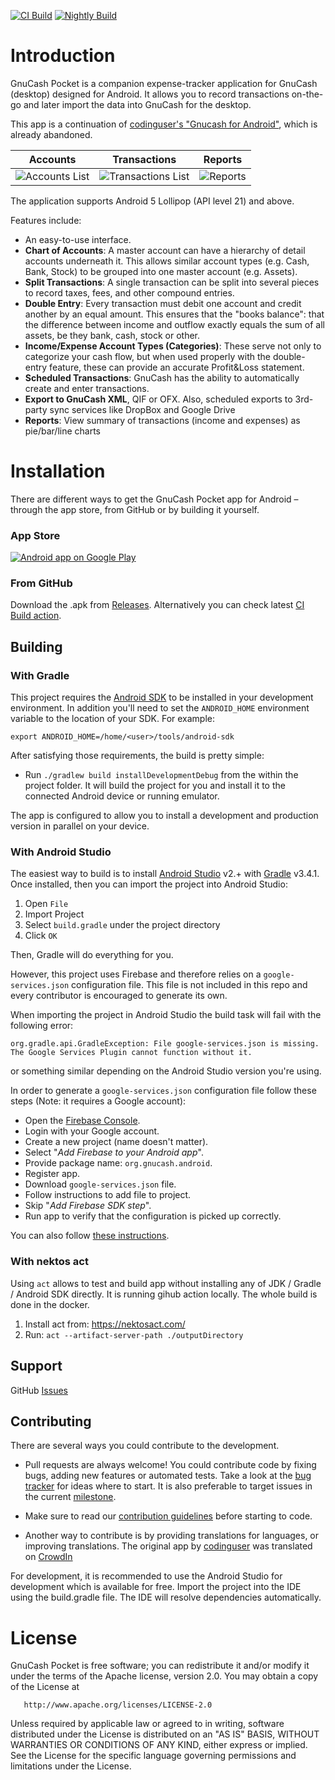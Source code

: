 [![CI Build](https://github.com/GnuCash-Pocket/gnucash-android/actions/workflows/ci-build.yml/badge.svg)](https://github.com/GnuCash-Pocket/gnucash-android/actions/workflows/ci-build.yml)
[![Nightly Build](https://github.com/GnuCash-Pocket/gnucash-android/actions/workflows/nightly-build.yml/badge.svg)](https://github.com/GnuCash-Pocket/gnucash-android/actions/workflows/nightly-build-test.yml)

# Introduction

GnuCash Pocket is a companion expense-tracker application for GnuCash (desktop) designed for Android. It allows you to record transactions on-the-go and later import the data into GnuCash for the desktop.

This app is a continuation of [codinguser's "Gnucash for Android"](https://github.com/codinguser/gnucash-android), which is already abandoned.

Accounts            |  Transactions          |  Reports
:-------------------------:|:-------------------------:|:-------------------------:
![Accounts List](docs/images/v2.0.0_home.png)  |  ![Transactions List](docs/images/v2.0.0_transactions_list.png) |  ![Reports](docs/images/v2.0.0_reports.png)

The application supports Android 5 Lollipop (API level 21) and above.

Features include:
  * An easy-to-use interface.
  * **Chart of Accounts**: A master account can have a hierarchy of detail accounts underneath it. This allows similar account types (e.g. Cash, Bank, Stock) to be grouped into one master account (e.g. Assets).
  * **Split Transactions**: A single transaction can be split into several pieces to record taxes, fees, and other compound entries.
  * **Double Entry**: Every transaction must debit one account and credit another by an equal amount. This ensures that the "books balance": that the difference between income and outflow exactly equals the sum of all assets, be they bank, cash, stock or other.
  * **Income/Expense Account Types (Categories)**: These serve not only to categorize your cash flow, but when used properly with the double-entry feature, these can provide an accurate Profit&Loss statement.
  * **Scheduled Transactions**: GnuCash has the ability to automatically create and enter transactions.
  * **Export to GnuCash XML**, QIF or OFX. Also, scheduled exports to 3rd-party sync services like DropBox and Google Drive
  * **Reports**: View summary of transactions (income and expenses) as pie/bar/line charts

# Installation

There are different ways to get the GnuCash Pocket app for Android – through the app store, from GitHub or by building it yourself.

### App Store

<a href="http://play.google.com/store/apps/details?id=org.gnucash.pocket.pnemonic">
  <img alt="Android app on Google Play" src="http://developer.android.com/images/brand/en_generic_rgb_wo_60.png" />
</a>

### From GitHub

Download the .apk from [Releases](https://github.com/GnuCash-Pocket/gnucash-android/releases). Alternatively you can check latest [CI Build action](https://github.com/GnuCash-Pocket/gnucash-android/actions/workflows/ci-build.yml).

## Building

### With Gradle

This project requires the [Android SDK](http://developer.android.com/sdk/index.html) to be installed in your development environment. In addition you'll need to set the `ANDROID_HOME` environment variable to the location of your SDK. For example:

    export ANDROID_HOME=/home/<user>/tools/android-sdk

After satisfying those requirements, the build is pretty simple:

* Run `./gradlew build installDevelopmentDebug` from the within the project folder. It will build the project for you and install it to the connected Android device or running emulator.

The app is configured to allow you to install a development and production version in parallel on your device.

### With Android Studio

The easiest way to build is to install [Android Studio](https://developer.android.com/sdk/index.html) v2.+ with [Gradle](https://www.gradle.org/) v3.4.1. Once installed, then you can import the project into Android Studio:

1. Open `File`
2. Import Project
3. Select `build.gradle` under the project directory
4. Click `OK`

Then, Gradle will do everything for you.

However, this project uses Firebase and therefore relies on a `google-services.json` configuration file. This file is not included in this repo and every contributor is encouraged to generate its own.

When importing the project in Android Studio the build task will fail with the following error:

`org.gradle.api.GradleException: File google-services.json is missing. The Google Services Plugin cannot function without it.`

or something similar depending on the Android Studio version you're using.

In order to generate a `google-services.json` configuration file follow these steps (Note: it requires a Google account):

- Open the [Firebase Console](https://console.firebase.google.com/).
- Login with your Google account.
- Create a new project (name doesn't matter).
- Select "_Add Firebase to your Android app_".
- Provide package name:  `org.gnucash.android`.
- Register app.
- Download `google-services.json` file.
- Follow instructions to add file to project.
- Skip "_Add Firebase SDK step_".
- Run app to verify that the configuration is picked up correctly.

You can also follow [these instructions](https://firebase.google.com/docs/android/setup).

### With nektos act

Using `act` allows to test and build app without installing any of JDK / Gradle / Android SDK directly.
It is running gihub action locally. The whole build is done in the docker.

1. Install act from: https://nektosact.com/
2. Run: `act --artifact-server-path ./outputDirectory`

## Support

GitHub [Issues](https://github.com/GnuCash-Pocket/gnucash-android/issues)

## Contributing

There are several ways you could contribute to the development.

* Pull requests are always welcome! You could contribute code by fixing bugs, adding new features or automated tests. Take a look at the [bug tracker](https://github.com/GnuCash-Pocket/gnucash-android/issues?state=open) for ideas where to start. It is also preferable to target issues in the current [milestone](https://github.com/GnuCash-Pocket/gnucash-android/milestones).
* Make sure to read our [contribution guidelines](https://github.com/GnuCash-Pocket/gnucash-android/blob/master/.github/CONTRIBUTING.md) before starting to code.

* Another way to contribute is by providing translations for languages, or improving translations. The original app by [codinguser](https://github.com/codinguser/) was translated on [CrowdIn](https://crowdin.com/project/gnucash-android)

For development, it is recommended to use the Android Studio for development which is available for free. Import the project into the IDE using the build.gradle file. The IDE will resolve dependencies automatically.

# License

GnuCash Pocket is free software; you can redistribute it and/or modify it under the terms of the Apache license, version 2.0. You may obtain a copy of the License at

       http://www.apache.org/licenses/LICENSE-2.0

Unless required by applicable law or agreed to in writing, software distributed under the License is distributed on an "AS IS" BASIS, WITHOUT WARRANTIES OR CONDITIONS OF ANY KIND, either express or implied. See the License for the specific language governing permissions and limitations under the License.
